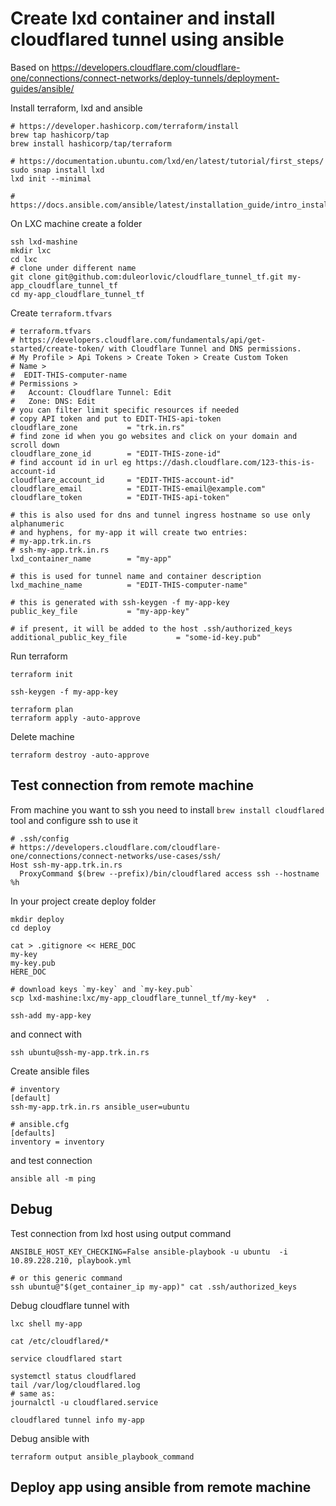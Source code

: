 # Create lxd container and install cloudflared tunnel using ansible

Based on
https://developers.cloudflare.com/cloudflare-one/connections/connect-networks/deploy-tunnels/deployment-guides/ansible/

Install terraform, lxd and ansible
```
# https://developer.hashicorp.com/terraform/install
brew tap hashicorp/tap
brew install hashicorp/tap/terraform

# https://documentation.ubuntu.com/lxd/en/latest/tutorial/first_steps/
sudo snap install lxd
lxd init --minimal

# https://docs.ansible.com/ansible/latest/installation_guide/intro_installation.html
```

On LXC machine create a folder
```
ssh lxd-mashine
mkdir lxc
cd lxc
# clone under different name
git clone git@github.com:duleorlovic/cloudflare_tunnel_tf.git my-app_cloudflare_tunnel_tf
cd my-app_cloudflare_tunnel_tf
```

Create `terraform.tfvars`
```
# terraform.tfvars
# https://developers.cloudflare.com/fundamentals/api/get-started/create-token/ with Cloudflare Tunnel and DNS permissions.
# My Profile > Api Tokens > Create Token > Create Custom Token
# Name >
#  EDIT-THIS-computer-name
# Permissions >
#   Account: Cloudflare Tunnel: Edit
#   Zone: DNS: Edit
# you can filter limit specific resources if needed
# copy API token and put to EDIT-THIS-api-token
cloudflare_zone           = "trk.in.rs"
# find zone id when you go websites and click on your domain and scroll down
cloudflare_zone_id        = "EDIT-THIS-zone-id"
# find account id in url eg https://dash.cloudflare.com/123-this-is-account-id
cloudflare_account_id     = "EDIT-THIS-account-id"
cloudflare_email          = "EDIT-THIS-email@example.com"
cloudflare_token          = "EDIT-THIS-api-token"

# this is also used for dns and tunnel ingress hostname so use only alphanumeric
# and hyphens, for my-app it will create two entries:
# my-app.trk.in.rs
# ssh-my-app.trk.in.rs
lxd_container_name        = "my-app"

# this is used for tunnel name and container description
lxd_machine_name          = "EDIT-THIS-computer-name"

# this is generated with ssh-keygen -f my-app-key
public_key_file           = "my-app-key"

# if present, it will be added to the host .ssh/authorized_keys
additional_public_key_file           = "some-id-key.pub"
```

Run terraform
```
terraform init

ssh-keygen -f my-app-key

terraform plan
terraform apply -auto-approve
```

Delete machine
```
terraform destroy -auto-approve
```

## Test connection from remote machine

From machine you want to ssh you need to install `brew install cloudflared` tool
and configure ssh to use it
```
# .ssh/config
# https://developers.cloudflare.com/cloudflare-one/connections/connect-networks/use-cases/ssh/
Host ssh-my-app.trk.in.rs
  ProxyCommand $(brew --prefix)/bin/cloudflared access ssh --hostname %h
```
In your project create deploy folder
```
mkdir deploy
cd deploy

cat > .gitignore << HERE_DOC
my-key
my-key.pub
HERE_DOC

# download keys `my-key` and `my-key.pub`
scp lxd-mashine:lxc/my-app_cloudflare_tunnel_tf/my-key*  .

ssh-add my-app-key
```

and connect with
```
ssh ubuntu@ssh-my-app.trk.in.rs
```

Create ansible files
```
# inventory
[default]
ssh-my-app.trk.in.rs ansible_user=ubuntu

# ansible.cfg
[defaults]
inventory = inventory
```
and test connection
```
ansible all -m ping
```

## Debug

Test connection from lxd host using output command
```
ANSIBLE_HOST_KEY_CHECKING=False ansible-playbook -u ubuntu  -i 10.89.228.210, playbook.yml

# or this generic command
ssh ubuntu@"$(get_container_ip my-app)" cat .ssh/authorized_keys
```

Debug cloudflare tunnel with
```
lxc shell my-app

cat /etc/cloudflared/*

service cloudflared start

systemctl status cloudflared
tail /var/log/cloudflared.log
# same as:
journalctl -u cloudflared.service

cloudflared tunnel info my-app
```

Debug ansible with
```
terraform output ansible_playbook_command
```

## Deploy app using ansible from remote machine
